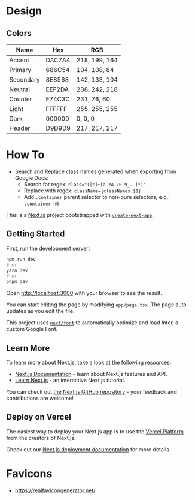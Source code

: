 # Design

## Colors

| Name      | Hex    | RGB           |
| --------- | ------ | ------------- |
| Accent    | DAC7A4 | 218, 199, 164 |
| Primary   | 686C54 | 104, 108, 84  |
| Secondary | 8E8568 | 142, 133, 104 |
| Neutral   | EEF2DA | 238, 242, 218 |
| Counter   | E74C3C | 231, 76, 60   |
| Light     | FFFFFF | 255, 255, 255 |
| Dark      | 000000 | 0, 0, 0       |
| Header    | D9D9D9 | 217, 217, 217 |

# How To

- Search and Replace class names generated when exporting from Google Docs:
  - Search for regex: `class="([c]+[a-zA-Z0-9_.-]*)"`
  - Replace with regex: `className={classNames.$1}`
  - Add `.container` parent selector to non-pure selectors, e.g.: `.container h6`

This is a [Next.js](https://nextjs.org/) project bootstrapped with [`create-next-app`](https://github.com/vercel/next.js/tree/canary/packages/create-next-app).

## Getting Started

First, run the development server:

```bash
npm run dev
# or
yarn dev
# or
pnpm dev
```

Open [http://localhost:3000](http://localhost:3000) with your browser to see the result.

You can start editing the page by modifying `app/page.tsx`. The page auto-updates as you edit the file.

This project uses [`next/font`](https://nextjs.org/docs/basic-features/font-optimization) to automatically optimize and load Inter, a custom Google Font.

## Learn More

To learn more about Next.js, take a look at the following resources:

- [Next.js Documentation](https://nextjs.org/docs) - learn about Next.js features and API.
- [Learn Next.js](https://nextjs.org/learn) - an interactive Next.js tutorial.

You can check out [the Next.js GitHub repository](https://github.com/vercel/next.js/) - your feedback and contributions are welcome!

## Deploy on Vercel

The easiest way to deploy your Next.js app is to use the [Vercel Platform](https://vercel.com/new?utm_medium=default-template&filter=next.js&utm_source=create-next-app&utm_campaign=create-next-app-readme) from the creators of Next.js.

Check out our [Next.js deployment documentation](https://nextjs.org/docs/deployment) for more details.

# Favicons

- https://realfavicongenerator.net/
